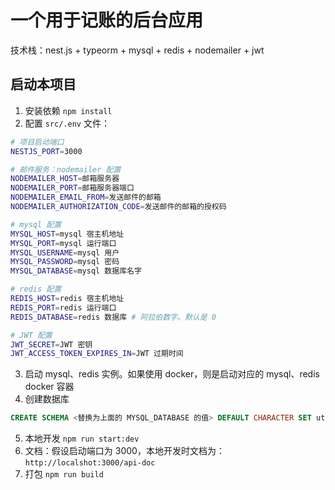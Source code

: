 # 一个用于记账的后台应用

技术栈：nest.js + typeorm + mysql + redis + nodemailer + jwt

## 启动本项目

1. 安装依赖 `npm install`
2. 配置 `src/.env` 文件：

```bash
# 项目启动端口
NESTJS_PORT=3000

# 邮件服务：nodemailer 配置
NODEMAILER_HOST=邮箱服务器
NODEMAILER_PORT=邮箱服务器端口
NODEMAILER_EMAIL_FROM=发送邮件的邮箱
NODEMAILER_AUTHORIZATION_CODE=发送邮件的邮箱的授权码

# mysql 配置
MYSQL_HOST=mysql 宿主机地址
MYSQL_PORT=mysql 运行端口
MYSQL_USERNAME=mysql 用户
MYSQL_PASSWORD=mysql 密码
MYSQL_DATABASE=mysql 数据库名字

# redis 配置
REDIS_HOST=redis 宿主机地址
REDIS_PORT=redis 运行端口
REDIS_DATABASE=redis 数据库 # 阿拉伯数字。默认是 0

# JWT 配置
JWT_SECRET=JWT 密钥
JWT_ACCESS_TOKEN_EXPIRES_IN=JWT 过期时间
```

3. 启动 mysql、redis 实例。如果使用 docker，则是启动对应的 mysql、redis docker 容器
4. 创建数据库

```sql
CREATE SCHEMA <替换为上面的 MYSQL_DATABASE 的值> DEFAULT CHARACTER SET utf8mb4;
```

5. 本地开发 `npm run start:dev`
6. 文档：假设启动端口为 3000，本地开发时文档为：`http://localshot:3000/api-doc`
7. 打包 `npm run build`
